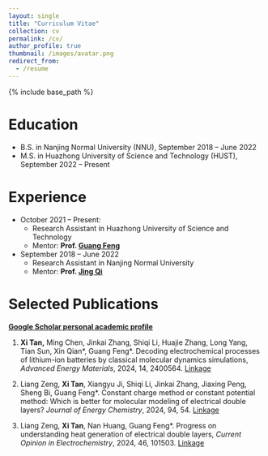 ```yaml
---
layout: single
title: "Curriculum Vitae"
collection: cv
permalink: /cv/
author_profile: true
thumbnail: /images/avatar.png
redirect_from:
  - /resume
---
```


{% include base_path %}

Education
======
* B.S. in Nanjing Normal University (NNU), September 2018 – June 2022
* M.S. in Huazhong University of Science and Technology (HUST), September 2022 – Present

Experience
======
* October 2021 – Present:
  * Research Assistant in Huazhong University of Science and Technology
  * Mentor: **Prof. [Guang Feng](http://itp.energy.hust.edu.cn/info/1003/1024.htm)**
* September 2018 – June 2022
  * Research Assistant in Nanjing Normal University
  * Mentor: **Prof. [Jing Qi](http://energy.njnu.edu.cn/info/1204/7387.htm)**


Selected Publications
======

**[Google Scholar personal academic profile](https://scholar.google.com.hk/citations?hl=zh-CN&view_op=list_works&gmla=AP6z3ObibXgGh3YvQVc5OuYR559BflnkemWmuPMQxAdLl9IPljZC-2SQhDSyjjEYFyOD6G259gb58NzmhvdxXakpwU9qqj0&user=0Mn4_mIAAAAJ)**

1. **Xi Tan,** Ming Chen, Jinkai Zhang, Shiqi Li, Huajie Zhang, Long Yang, Tian Sun, Xin Qian\*, Guang Feng\*.  Decoding electrochemical processes of lithium-ion batteries by classical molecular dynamics simulations, *Advanced Energy Materials*, 2024, 14, 2400564. [Linkage](https://onlinelibrary.wiley.com/doi/full/10.1002/aenm.202400564)

1. Liang Zeng, **Xi Tan**, Xiangyu Ji, Shiqi Li, Jinkai Zhang, Jiaxing Peng, Sheng Bi, Guang Feng\*. Constant charge method or constant potential method: Which is better for molecular modeling of electrical double layers?  *Journal of Energy Chemistry*, 2024, 94, 54. [Linkage](https://www.sciencedirect.com/science/article/pii/S2095495624001694?via%3Dihub)

1. Liang Zeng, **Xi Tan**, Nan Huang, Guang Feng\*. Progress on understanding heat generation of electrical double layers, *Current Opinion in Electrochemistry*, 2024, 46, 101503. [Linkage](https://www.sciencedirect.com/science/article/pii/S2451910324000644?via%3Dihub)

   <!--

1. Xiaoyu Yu#, Ming Chen#, Zhengang Li, **Xi Tan**, Haitang Zhang, Junhao Wang, Yonglin Tang, Juping Xu, Wen Yin, Yang Yang, Dongliang Chao, Fei Wang, Yeguo Zou\*, Guang Feng\*, Yu Qiao\*, Haoshen Zhou, and Shi-Gang Sun. Unlocking dynamic solvation chemistry and hydrogen evolution mechanism in aqueous zinc batteries, *Journal of the American Chemical Society*, 2024. [Linkage](https://pubs.acs.org/doi/10.1021/jacs.4c02558)  

1. Liang Zeng, Jiaxing Peng, Jinkai Zhang, **Xi Tan**, Xiangyu Ji, Shiqi Li, Guang Feng\*. Molecular dynamics simulations of electrochemical interfaces, *Journal of Chemical Physics*, 2023, 159(9), 091001. [Linkage](https://doi.org/10.1063/5.0160729)  

   -->


Skills:
======
* Skills:
	* **LAMMPS**: Conducted ReaxFF simulation research on oxidation corrosion of supercritical water in iron pipelines during undergraduate studies, with a bachelor's graduation project focused on the mechanism of ReaxFF pseudocapacitor supercapacitors under a constant potential. Presently, conducting molecular simulation research on supercapacitors under a constant potential.
	* **GROMACS**: Performed potentiostatic empirical potential molecular dynamics simulations on electrochemical solid-liquid interfaces, including Li and Zn aqueous batteries and supercapacitors.
	* **GPUMD/DeepMD**: Undertook machine learning potential training for the reaction at the electrochemical solid-liquid interface and molecular dynamics simulation research on related chemical reaction mechanisms. (For instance, the pseudocapacitive supercapacitor composed of KOH solution and NiHAB MOF).
	* **VASP/CP2K**: Furnished AIMD and DFT static calculations essential for training machine learning potentials.
	
	
